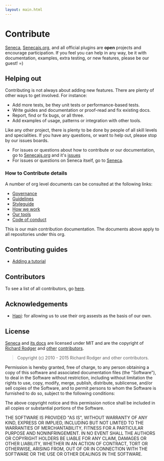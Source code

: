 ```yaml
---
layout: main.html
---
```


# Contribute
[Seneca][], [Senecajs.org][], and all official plugins are __open__ projects and encourage
participation. If you feel you can help in any way, be it with documentation, examples, extra
testing, or new features, please be our guest! =)

## Helping out
Contributing is not always about adding new features. There are plenty of other ways to get
involved. For instance:

- Add more tests, be they unit tests or performance-based tests.
- Write guides and documentation or proof-read and fix existing docs.
- Report, find or fix bugs, or all three.
- Add examples of usage, patterns or integration with other tools.

Like any other project, there is plenty to be done by people of all skill levels and specialities.
If you have any questions, or want to help out, please stop by our issues boards.

- For issues or questions about how to contribute or our documentation, go to [Senecajs.org][] and it's [issues][org_issues]
- For issues or questions on Seneca itself, go to [Seneca][code_issues].

### How to Contribute details

A number of org level documents can be consulted at the following links:

- [Governance][]
- [Guidelines][]
- [Styleguide][]
- [How we work][]
- [Our tools][]
- [Code of conduct][]

This is our main contribution documentation.
The documents above apply to all repositories under this org.

## Contributing guides

- [Adding a tutorial][]

## Contributors
To see a list of all contributors, go [here][contributors].

## Acknowledgements

- [Hapi][]: for allowing us to use their org assests as the basis of our own.

## License
[Seneca][] and [its docs][Senecajs.org] are licensed under MIT and
are the copyright of [Richard Rodger][] and [other][contributors] [contributors][].

> Copyright (c) 2010 - 2015 Richard Rodger and other contributors.

Permission is hereby granted, free of charge, to any person obtaining a copy
of this software and associated documentation files (the "Software"), to deal
in the Software without restriction, including without limitation the rights
to use, copy, modify, merge, publish, distribute, sublicense, and/or sell
copies of the Software, and to permit persons to whom the Software is
furnished to do so, subject to the following conditions:

The above copyright notice and this permission notice shall be included in
all copies or substantial portions of the Software.

THE SOFTWARE IS PROVIDED "AS IS", WITHOUT WARRANTY OF ANY KIND, EXPRESS OR
IMPLIED, INCLUDING BUT NOT LIMITED TO THE WARRANTIES OF MERCHANTABILITY,
FITNESS FOR A PARTICULAR PURPOSE AND NONINFRINGEMENT. IN NO EVENT SHALL THE
AUTHORS OR COPYRIGHT HOLDERS BE LIABLE FOR ANY CLAIM, DAMAGES OR OTHER
LIABILITY, WHETHER IN AN ACTION OF CONTRACT, TORT OR OTHERWISE, ARISING FROM,
OUT OF OR IN CONNECTION WITH THE SOFTWARE OR THE USE OR OTHER DEALINGS IN
THE SOFTWARE.

[Adding a tutorial]: ./adding-a-tutorial.html
[Seneca]: https://github.com/senecajs/seneca
[code_issues]: https://github.com/senecajs/seneca/issues
[Senecajs.org]: https://github.com/senecajs/senecajs.org
[org_issues]: https://github.com/senecajs/senecajs.org/issues
[other]: https://github.com/senecajs/senecajs.org/contributors
[contributors]: /contributors/
[Richard Rodger]: https://github.com/rjrodger
[Hapi]: https://github.com/hapijs

[Governance]: ./details/governance.html
[Guidelines]: ./details/guidelines.html
[Styleguide]: ./details/styleguide.html
[Code of Conduct]: ./details/code-of-conduct.html
[Our tools]: ./details/our-tools.html
[How we Work]: ./details/how-we-work.html
[Code of conduct]: ./details/code-of-conduct.html
